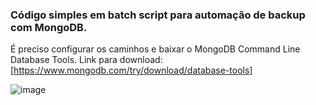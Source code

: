 ### Código simples em batch script para automação de backup com MongoDB. 

É preciso configurar os caminhos e baixar o MongoDB Command Line Database Tools. Link para download: [https://www.mongodb.com/try/download/database-tools]

![image](https://github.com/MarceloFSousa/backup-mongodb-batch/assets/149852371/dd268fa2-7a73-423b-b32e-c41ea0914b27)
